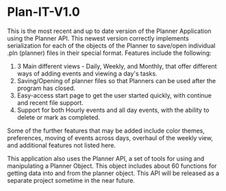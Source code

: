 # Plan-IT-V1.0

This is the most recent and up to date version of the Planner Application using the Planner API. This newest version correctly implements serialization for each of the objects of the Planner to save/open individual .pln (planner) files in their special format. Features include the following:

1. 3 Main different views - Daily, Weekly, and Monthly, that offer different ways of adding events and viewing a day's tasks.
2. Saving/Opening of planner files so that Planners can be used after the program has closed.
3. Easy-access start page to get the user started quickly, with continue and recent file support.
4. Support for both Hourly events and all day events, with the ability to delete or mark as completed.

Some of the further features that may be added include color themes, preferences, moving of events across days, overhaul of the weekly view, and additional features not listed here.

This application also uses the Planner API, a set of tools for using and manipulating a Planner Object. This object includes about 60 functions for getting data into and from the planner object. This API will be released as a separate project sometime in the near future.
